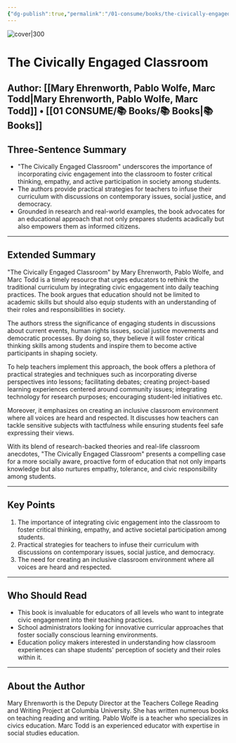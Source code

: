 ```yaml
---
{"dg-publish":true,"permalink":"/01-consume/books/the-civically-engaged-classroom/","title":"The Civically Engaged Classroom","tags":["civic-engagement","education","pedagogy","social-justice","classroom-strategies"]}
---
```



![cover|300](http://books.google.com/books/content?id=n799zQEACAAJ&printsec=frontcover&img=1&zoom=1&source=gbs_api)

# The Civically Engaged Classroom
**Author:** [[Mary Ehrenworth, Pablo Wolfe, Marc Todd\|Mary Ehrenworth, Pablo Wolfe, Marc Todd]] • [[01 CONSUME/📚 Books/📚 Books\|📚 Books]]
---

## Three-Sentence Summary
- "The Civically Engaged Classroom" underscores the importance of incorporating civic engagement into the classroom to foster critical thinking, empathy, and active participation in society among students. 
- The authors provide practical strategies for teachers to infuse their curriculum with discussions on contemporary issues, social justice, and democracy. 
- Grounded in research and real-world examples, the book advocates for an educational approach that not only prepares students acadically but also empowers them as informed citizens.

---

## Extended Summary
"The Civically Engaged Classroom" by Mary Ehrenworth, Pablo Wolfe, and Marc Todd is a timely resource that urges educators to rethink the traditional curriculum by integrating civic engagement into daily teaching practices. The book argues that education should not be limited to academic skills but should also equip students with an understanding of their roles and responsibilities in society.

The authors stress the significance of engaging students in discussions about current events, human rights issues, social justice movements and democratic processes. By doing so, they believe it will foster critical thinking skills among students and inspire them to become active participants in shaping society.

To help teachers implement this approach, the book offers a plethora of practical strategies and techniques such as incorporating diverse perspectives into lessons; facilitating debates; creating project-based learning experiences centered around community issues; integrating technology for research purposes; encouraging student-led initiatives etc.

Moreover, it emphasizes on creating an inclusive classroom environment where all voices are heard and respected. It discusses how teachers can tackle sensitive subjects with tactfulness while ensuring students feel safe expressing their views.

With its blend of research-backed theories and real-life classroom anecdotes, "The Civically Engaged Classroom" presents a compelling case for a more socially aware, proactive form of education that not only imparts knowledge but also nurtures empathy, tolerance, and civic responsibility among students.

---

## Key Points
1. The importance of integrating civic engagement into the classroom to foster critical thinking, empathy, and active societal participation among students.
2. Practical strategies for teachers to infuse their curriculum with discussions on contemporary issues, social justice, and democracy.
3. The need for creating an inclusive classroom environment where all voices are heard and respected.

---

## Who Should Read
- This book is invaluable for educators of all levels who want to integrate civic engagement into their teaching practices.
- School administrators looking for innovative curricular approaches that foster socially conscious learning environments.
- Education policy makers interested in understanding how classroom experiences can shape students' perception of society and their roles within it.

---

## About the Author
Mary Ehrenworth is the Deputy Director at the Teachers College Reading and Writing Project at Columbia University. She has written numerous books on teaching reading and writing. Pablo Wolfe is a teacher who specializes in civics education. Marc Todd is an experienced educator with expertise in social studies education.

